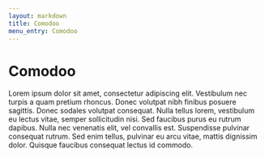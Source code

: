 ```yaml
---
layout: markdown
title: Comodoo
menu_entry: Comodoo
---
```


# Comodoo


Lorem ipsum dolor sit amet, consectetur adipiscing elit. Vestibulum nec turpis a quam pretium rhoncus.
Donec volutpat nibh finibus posuere sagittis. Donec sodales volutpat consequat.
Nulla tellus lorem, vestibulum eu lectus vitae, semper sollicitudin nisi. Sed faucibus purus eu rutrum dapibus.
Nulla nec venenatis elit, vel convallis est. Suspendisse pulvinar consequat rutrum.
Sed enim tellus, pulvinar eu arcu vitae, mattis dignissim dolor. Quisque faucibus consequat lectus id commodo.